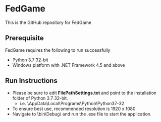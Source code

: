 # FedGame
This is the GitHub repository for FedGame
## Prerequisite
FedGame requires the following to run successfully
 - Python 3.7 32-bit
 - Windows platform with .NET Framework 4.5 and above

## Run Instructions

 - Please be sure to edit **FilePathSettings.txt** and point to the installation folder of Python 3.7 32-bit. 
	 - i.e. \AppData\Local\Programs\Python\Python37-32
 - To ensure best use, recommended resolution is 1920 x 1080
 - Navigate to \bin\Debug\ and run the .exe file to start the application. 
